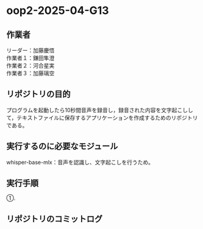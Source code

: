 # oop2-2025-04-G13

## 作業者
リーダー：加藤慶悟 <br>
作業者１：鎌田隼澄 <br>
作業者２：河合星実 <br>
作業者３：加藤璃空 <br>

## リポジトリの目的
プログラムを起動したら10秒間音声を録音し，録音された内容を文字起こしして，テキストファイルに保存するアプリケーションを作成するためのリポジトリである。

## 実行するのに必要なモジュール
whisper-base-mlx：音声を認識し、文字起こしを行うため。

## 実行手順
①. 

## リポジトリのコミットログ
